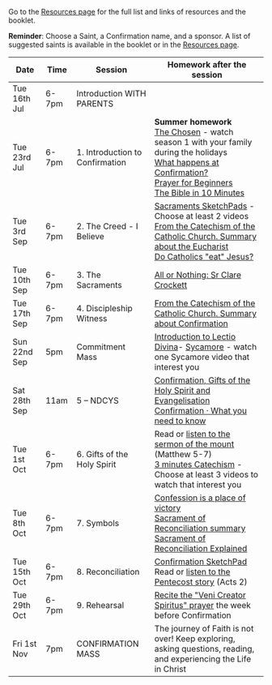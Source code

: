 
Go to the [Resources page](./ResourcesforConfirmation.md) for the full list and links of resources and the booklet.

**Reminder**: Choose a Saint, a Confirmation name, and a sponsor. A list of suggested saints is available in the booklet or in the [Resources page](./ResourcesforConfirmation.md).

| Date                  | Time        | Session                                 | Homework after the session                                                                                                                                          |
|-----------------------|-------------|------------------------------------------|----------------------------------------------------------------------------------------------------------------------------------------------------|
| Tue 16th Jul     | 6-7pm       | Introduction WITH PARENTS                | |
| Tue 23rd Jul     | 6-7pm       | 1. Introduction to Confirmation | **Summer homework**<br>[The Chosen](https://watch.thechosen.tv) - watch season 1 with your family during the holidays<br>[What happens at Confirmation?](https://www.youtube.com/watch?v=49tLYYagp2Q)<br>[Prayer for Beginners](https://youtu.be/BO3YJHZVdxs?si=Wpj-_MuQYnp5upIT&t=30)<br>[The Bible in 10 Minutes](https://www.youtube.com/watch?v=Jm3b4Q98Vx8) |
| Tue 3rd Sep | 6-7pm      | 2. The Creed - I Believe    |  [Sacraments SketchPads](https://www.youtube.com/playlist?list=PLBdBxtht3DgeyGzlo4lX3_YLicfaIoVu_) - Choose at least 2 videos <br>[From the Catechism of the Catholic Church. Summary about the Eucharist](https://youtu.be/d3AttEMJfSA?si=WdXcSTj4JmUek8vv&t=85)<br>[Do Catholics "eat" Jesus?](https://youtu.be/UQPTfyxZLKI?si=flX9lCovXnW3IysC) |
| Tue 10th Sep| 6-7pm       | 3. The Sacraments               |  [All or Nothing: Sr Clare Crockett](https://www.youtube.com/watch?v=dL565Cwmg9o)                                                                                                  |
| Tue 17th Sep| 6-7pm       | 4. Discipleship <br> Witness       |  [From the Catechism of the Catholic Church. Summary about Confirmation](https://youtu.be/82nEFH6ZWfM?si=wvo34T7DjOl59Zho&t=86)                                 |
| Sun 22nd Sep | 5pm        | Commitment Mass      |  [Introduction to Lectio Divina](https://youtu.be/gKYEOc3ik9k?si=Mfk6hmiZP6jUUiq6)- [Sycamore](https://www.sycamore.fm/videos) - watch one Sycamore video that interest you                                                                 |
| Sat 28th Sep | 11am       | 5 – NDCYS              |  [Confirmation, Gifts of the Holy Spirit and Evangelisation](https://youtu.be/Ynj_nOxC-1Y?si=NgZ07o8fTuP8KNNF)<br>[Confirmation · What you need to know](https://youtu.be/YdymHdMpDv4?si=25XISFrgSfnI_oB0)                            |
| Tue 1st Oct   | 6-7pm       | 6. Gifts of the <br> Holy Spirit     |   Read or [listen to the sermon of the mount](https://youtu.be/fXSy0DsEnak?si=FzkggRCfynyXXw9P&t=75) (Matthew 5-7)<br>[3 minutes Catechism](https://www.youtube.com/playlist?list=PLIcePO_eJb2_EElTdFm1PFLNkH17EQcV-) - Choose at least 3 videos to watch that interest you                                                                                     |
| Tue 8th Oct   | 6-7pm       | 7. Symbols                      |  [Confession is a place of victory](https://youtu.be/YiVjwlUO9Sc?si=k52r4xgd4AnHqieF)<br>[Sacrament of Reconciliation summary](https://youtu.be/PkeggrEIcVY?si=DYiHITwDeXmDpBgZ)<br>[Sacrament of Reconciliation Explained](https://youtu.be/pfZkq7BABJM?si=67Uv10W_Sg7ckAhr)                                                                                                |
| Tue 15th Oct  | 6-7pm       | 8. Reconciliation               |  [Confirmation SketchPad](https://www.youtube.com/watch?v=Lu3MoT_egFI)<br>Read or [listen to the Pentecost story](https://youtu.be/LtoUrd0t1Rs?si=0HCL3jxnNYrA5QGz&t=118) (Acts 2)                                                                                 |
| Tue 29th Oct  | 6-7pm       | 9. Rehearsal                    |  [Recite the "Veni Creator Spiritus" prayer](https://reginacaeliparish.org/documents/Veni%20Creator%20Spirtus.pdf)  the week before Confirmation                   |
| Fri 1st Nov   | 7pm         | CONFIRMATION MASS                        | The journey of Faith is not over! Keep exploring, asking questions, reading, and experiencing the Life in Christ                        |